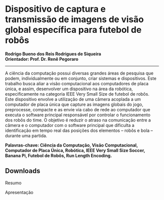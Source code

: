 # Dispositivo de captura e transmissão de imagens de visão global específica para futebol de robôs
**Rodrigo Bueno dos Reis Rodrigues de Siqueira**  
**Orientador: Prof. Dr. Renê Pegoraro**
***
A ciência da computação possui diversas grandes áreas de pesquisa que podem,
individualmente ou em conjunto, criar sistemas e dispositivos. Este trabalho busca aliar
a visão computacional aos computadores de placa única, e assim, desenvolver um
dispositivo na área da robótica, especificamente na categoria IEEE Very Small Size de
futebol de robôs. Este dispositivo envolve a utilização de uma câmera acoplada a um
computador de placa única que capture as imagens globais do jogo, preprocesse,
compacte e as envie via cabo de rede ao computador que executa o software principal
responsável por controlar o funcionamento dos robôs do time. O objetivo é reduzir o
atraso na comunicação entre a câmera e o computador com o software principal que
dificulta a identificação em tempo real das posições dos elementos – robôs e bola –
durante uma partida.  

**Palavras-chave: Ciência da Computação, Visão Computacional, Computador de Placa Única, Robótica, IEEE Very Small Size Soccer, Banana Pi, Futebol de Robôs, Run Length Encoding.**

## Downloads

<p><a :href="$withBase('/files/resumo_rodrigo.pdf')" download>Resumo</a></p>
<p><a :href="$withBase('/files/apresen_rodrigo.pdf')" download>Apresentação</a></p>
